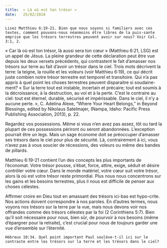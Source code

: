 ```yaml
---
title:  « Là où est ton trésor » 
date:   25/02/2018
---
```


`Lisez Matthieu 6:19-21. Bien que nous soyons si familiers avec ces textes, comment pouvons-nous néanmoins être libres de la puis-sante emprise que les trésors terrestres peuvent avoir sur nous? Voir Col. 3:1, 2.`

« Car là où est ton trésor, là aussi sera ton cœur » (Matthieu 6:21, LSG) est un appel de Jésus. La pleine grandeur de cette déclaration peut être vue depuis les deux versets précédents, qui contrastent le fait d’amasser nos trésors sur terre au fait d’avoir un trésor dans le ciel. Trois mots décrivent la terre: la teigne, la rouille et les voleurs (voir Matthieu 6:19), ce qui décrit juste combien notre trésor terrestre est temporel et transitoire. Qui n’a pas appris à quel point les choses terrestres peuvent disparaitre si soudaine-ment? « Sur la terre tout est instable, incertain et précaire; tout est soumis à la décroissance, à la destruction, au vol et à la perte. C’est le contraire au ciel: tout est éternel, durable, sécurisé et impérissable. Dans le ciel, il n’y a aucune perte. », C. Adelina Alexe, “Where Your Heart Belongs,” in Beyond Blessings, edited by Nikolaus Satelmajer, (Nampa, Idaho: Pacific Press Publishing Association, 2013), p. 22.

Regardez vos possessions. Même si vous n’en avez pas assez, tôt ou tard la plupart de ces possessions périront ou seront abandonnées. L’exception pourrait être un legs. Mais un sage économe doit se préoccuper d’amasser ses trésors dans le ciel pour plus de sécurité. Là, contrairement à ici, vous n’avez pas à vous soucier de récessions, des voleurs ou même des bandes de pillards.

Matthieu 6:19-21 contient l’un des concepts les plus importants de l’économat. Votre trésor pousse, s’ébat, force, attire, exige, séduit et désire contrôler votre cœur. Dans le monde matériel, votre cœur suit votre trésor, alors là où est votre trésor reste primordial. Plus nous nous concentrons sur les gains et les besoins terrestres, plus il nous est difficile de penser aux choses célestes. 

Affirmer croire en Dieu tout en amassant des trésors ici-bas est hypo-crite. Nos actions doivent correspondre à nos paroles. En d’autres termes, nous voyons nos trésors sur la terre par la vue, mais nous devons voir nos offrandes comme des trésors célestes par la foi (2 Corinthiens 5:7). Bien qu’il soit nécessaire pour nous, bien sûr, de pourvoir à nos besoins (même d’épargner pour la retraite), c’est crucial pour nous de toujours garder une vue d’ensemble sur l’éternité.

`Hébreux 10:34. Quel point important Paul soulève-t-il ici sur le contraste entre les trésors sur la terre et les trésors dans le ciel?`